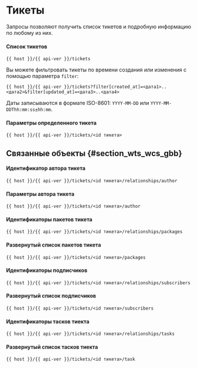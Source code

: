 # Тикеты

Запросы позволяют получить список тикетов и подробную информацию по любому из них.

#### Список тикетов

```
{{ host }}/{{ api-ver }}/tickets
```

Вы можете фильтровать тикеты по времени создания или изменения с помощью параметра `filter`:

```
{{ host }}/{{ api-ver }}/tickets?filter[created_at]=<дата1>..<дата2>&filter[updated_at]=<дата3>..<дата4>
```

Даты записываются в формате ISO-8601: `YYYY-MM-DD` или `YYYY-MM-DDThh:mm:ss±hh:mm`.

#### Параметры определенного тикета

```
{{ host }}/{{ api-ver }}/tickets/<id тикета>
```

## Связанные объекты {#section_wts_wcs_gbb}

#### Идентификатор автора тикета

```
{{ host }}/{{ api-ver }}/tickets/<id тикета>/relationships/author
```

#### Параметры автора тикета

```
{{ host }}/{{ api-ver }}/tickets/<id тикета>/author
```

#### Идентификаторы пакетов тикета

```
{{ host }}/{{ api-ver }}/tickets/<id тикета>/relationships/packages
```

#### Развернутый список пакетов тикета

```
{{ host }}/{{ api-ver }}/tickets/<id тикета>/packages
```

#### Идентификаторы подписчиков

```
{{ host }}/{{ api-ver }}/tickets/<id тикета>/relationships/subscribers
```

#### Развернутый список подписчиков

```
{{ host }}/{{ api-ver }}/tickets/<id тикета>/subscribers
```

#### Идентификаторы тасков тиекта

```
{{ host }}/{{ api-ver }}/tickets/<id тикета>/relationships/tasks
```

#### Развернутый список тасков тиекта

```
{{ host }}/{{ api-ver }}/tickets/<id тикета>/task
```

